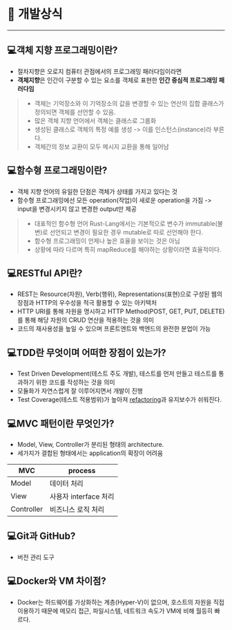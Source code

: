 # 📒 개발상식
------------

## 💻객체 지향 프로그래밍이란?
- 절차지향은 오로지 컴퓨터 관점에서의 프로그래밍 패러다임이라면
- **객체지향**은 인간이 구분할 수 있는 요소를 객체로 표현한 **인간 중심적 프로그래밍 패러다임**
> - 객체는 기억장소와 이 기억장소의 값을 변경할 수 있는 연산의 집합 클래스가 정의되면 객체를 선언할 수 있음.
> - 많은 객체 지향 언어에서 객체는 클래스로 그룹화
> - 생성된 클래스로 객체의 특정 예를 생성 -> 이를 인스턴스(instance)라 부른다.
> - 객체간의 정보 교환이 모두 메시지 교환을 통해 일어남

## 💻함수형 프로그래밍이란?
- 객체 지향 언어의 유일한 단점은 객체가 상태를 가지고 있다는 것
- 함수형 프로그래밍에선 모든 operation(작업)이 새로운 operation을 가짐 -> input을 변경시키지 않고 변경한 output만 제공
> - 대표적인 함수형 언어 Rust-Lang에서는 기본적으로 변수가 immutable(불변)로 선언되고 변경이 필요한 경우 mutable로 따로 선언해야 한다.
> - 함수형 프로그래밍이 언제나 높은 효율을 보이는 것은 아님
> - 상황에 따라 다르며 특히 mapReduce를 해야하는 상황이라면 효율적이다.

## 💻RESTful API란?
- REST는 Resource(자원), Verb(행위), Representations(표현)으로 구성된 웹의 장점과 HTTP의 우수성을 적극 활용할 수 있는 아키텍처
- HTTP URI를 통해 자원을 명시하고 HTTP Method(POST, GET, PUT, DELETE)를 통해 해당 자원의 CRUD 연산을 적용하는 것을 의미
- 코드의 재사용성을 높일 수 있으며 프론트엔트와 백엔드의 완전한 분업이 가능

## 💻TDD란 무엇이며 어떠한 장점이 있는가?
- Test Driven Development(테스트 주도 개발), 테스트를 먼저 만들고 테스트를 통과하기 위한 코드를 작성하는 것을 의미
- 모듈화가 자연스럽게 잘 이루어지면서 개발이 진행
- Test Coverage(테스트 적용범위)가 높아져 [refactoring](https://ko.wikipedia.org/wiki/%EB%A6%AC%ED%8C%A9%ED%84%B0%EB%A7%81)과 유지보수가 쉬워진다.

## 💻MVC 패턴이란 무엇인가?
- Model, View, Controller가 분리된 형태의 architecture.
- 세가지가 결합된 형태에서는 application의 확장이 어려움

| MVC | process |
| -- | -- |
| Model | 데이터 처리 |
| View | 사용자 interface 처리 |
| Controller | 비즈니스 로직 처리 |

## 💻Git과 GitHub?
- 버전 관리 도구

## 💻Docker와 VM 차이점?
- Docker는 하드웨어를 가상화하는 계층(Hyper-V)이 없으며, 호스트의 자원을 직접 이용하기 때문에 메모리 접근, 파일시스템, 네트워크 속도가 VM에 비해 월등히 빠르다.
